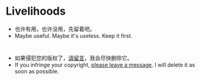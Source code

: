 # Livelihoods
* 也许有用，也许没用，先留着吧。
* Maybe useful. Maybe it's useless. Keep it first.

# 
* 如果侵犯您的版权了，[请留言](mailto:zpcoding<intraceting@outlook.com>)，我会尽快删除它。
* If you infringe your copyright, [please leave a message](mailto:zpcoding<intraceting@outlook.com>). I will delete it as soon as possible.

